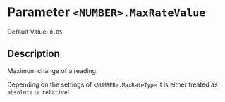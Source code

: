 # Parameter `<NUMBER>.MaxRateValue`
Default Value: `0.05`

## Description
Maximum change of a reading.

Depending on the settings of `<NUMBER>.MaxRateType` it is either treated  as `absolute` or `relative`!
